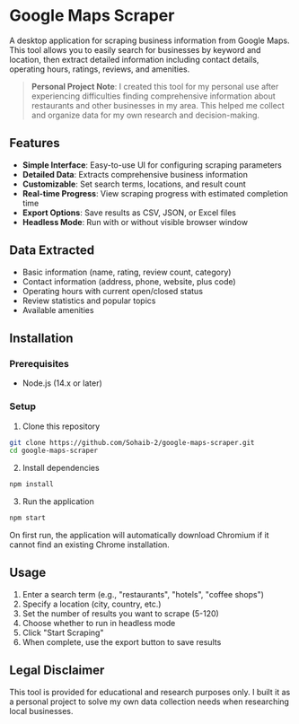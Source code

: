 # Google Maps Scraper

A desktop application for scraping business information from Google Maps. This tool allows you to easily search for businesses by keyword and location, then extract detailed information including contact details, operating hours, ratings, reviews, and amenities.

> **Personal Project Note**: I created this tool for my personal use after experiencing difficulties finding comprehensive information about restaurants and other businesses in my area. This helped me collect and organize data for my own research and decision-making.


## Features

- **Simple Interface**: Easy-to-use UI for configuring scraping parameters
- **Detailed Data**: Extracts comprehensive business information
- **Customizable**: Set search terms, locations, and result count
- **Real-time Progress**: View scraping progress with estimated completion time
- **Export Options**: Save results as CSV, JSON, or Excel files
- **Headless Mode**: Run with or without visible browser window

## Data Extracted

- Basic information (name, rating, review count, category)
- Contact information (address, phone, website, plus code)
- Operating hours with current open/closed status
- Review statistics and popular topics
- Available amenities

## Installation

### Prerequisites
- Node.js (14.x or later)

### Setup
1. Clone this repository
```bash
git clone https://github.com/Sohaib-2/google-maps-scraper.git
cd google-maps-scraper
```

2. Install dependencies
```bash
npm install
```

3. Run the application
```bash
npm start
```

On first run, the application will automatically download Chromium if it cannot find an existing Chrome installation.

## Usage

1. Enter a search term (e.g., "restaurants", "hotels", "coffee shops")
2. Specify a location (city, country, etc.)
3. Set the number of results you want to scrape (5-120)
4. Choose whether to run in headless mode
5. Click "Start Scraping"
6. When complete, use the export button to save results

## Legal Disclaimer

This tool is provided for educational and research purposes only. I built it as a personal project to solve my own data collection needs when researching local businesses.